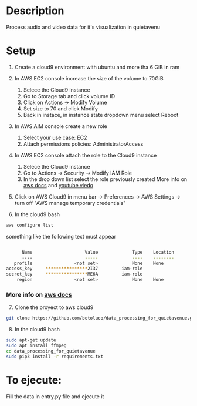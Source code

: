 # Description
Process audio and video data for it's visualization in quietavenu

# Setup

1. Create a cloud9 environment with ubuntu and more tha 6 GiB in ram
2. In AWS EC2 console increase the size of the volume to 70GiB
   1. Selece the Cloud9 instance
   2. Go to Storage tab and click volume ID
   3. Click on Actions -> Modify Volume
   4. Set size to 70 and click Modify
   5. Back in instace, in instance state dropdown menu select Reboot

3. In AWS AIM console create a new role 
   1. Select your use case: EC2
   2. Attach permissions policies: AdministratorAccess

4. In AWS EC2 console attach the role to the Cloud9 instance
   1. Selece the Cloud9 instance
   2. Go to Actions -> Security -> Modify IAM Role
   3. In the drop down list select the role previously created
More info on [aws docs](https://docs.aws.amazon.com/cloud9/latest/user-guide/credentials.html#credentials-temporary-attach-console) and [youtube viedo](https://www.youtube.com/watch?v=C4AyfV3Z3xs)

5. Click on AWS Cloud9 in menu bar -> Preferences -> AWS Settings -> turn off "AWS manage temporary credentials"

6. In the cloud9 bash
```bash
aws configure list
```
something like the following text must appear
```bash

      Name                    Value             Type    Location
      ----                    -----             ----    --------
   profile                <not set>             None    None
access_key     ****************2I37         iam-role    
secret_key     ****************ME6A         iam-role    
    region                <not set>             None    None
```
### More info on [aws docs](https://aws.amazon.com/premiumsupport/knowledge-center/access-key-does-not-exist)


7. Clone the proyect to aws cloud9
```bash
git clone https://github.com/betoluco/data_processing_for_quietavenue.git
```

8. In the cloud9 bash
```bash
sudo apt-get update
sudo apt install ffmpeg
cd data_processing_for_quietavenue
sudo pip3 install -r requirements.txt
```
# To ejecute:

Fill the data in entry.py file and ejecute it
